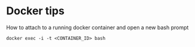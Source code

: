 Docker tips
===
How to attach to a running docker container and open a new bash prompt

```console 
docker exec -i -t <CONTAINER_ID> bash
```